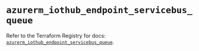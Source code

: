 # `azurerm_iothub_endpoint_servicebus_queue`

Refer to the Terraform Registry for docs: [`azurerm_iothub_endpoint_servicebus_queue`](https://registry.terraform.io/providers/hashicorp/azurerm/4.3.0/docs/resources/iothub_endpoint_servicebus_queue).
